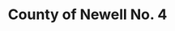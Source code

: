 ---
title: County of Newell No. 4
url: /county-of-newell-no-4/
latitude: 50.589
longitude: -111.894
---